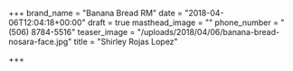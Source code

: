 +++
brand_name = "Banana Bread RM"
date = "2018-04-06T12:04:18+00:00"
draft = true
masthead_image = ""
phone_number = "(506) 8784-5516"
teaser_image = "/uploads/2018/04/06/banana-bread-nosara-face.jpg"
title = "Shirley Rojas Lopez"

+++
